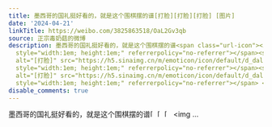 ```yaml
---
title: 墨西哥的国礼挺好看的，就是这个围棋摆的谱[打脸][打脸][打脸] [图片]
date: '2024-04-21'
linkTitle: https://weibo.com/3825863518/OaL2Gv3qb
source: 正宗毒奶菇的微博
description: 墨西哥的国礼挺好看的，就是这个围棋摆的谱<span class="url-icon"><img alt="[打脸]" src="https://h5.sinaimg.cn/m/emoticon/icon/default/d_dalian-306eefb12a.png"
  style="width:1em; height:1em;" referrerpolicy="no-referrer"></span><span class="url-icon"><img
  alt="[打脸]" src="https://h5.sinaimg.cn/m/emoticon/icon/default/d_dalian-306eefb12a.png"
  style="width:1em; height:1em;" referrerpolicy="no-referrer"></span><span class="url-icon"><img
  alt="[打脸]" src="https://h5.sinaimg.cn/m/emoticon/icon/default/d_dalian-306eefb12a.png"
  style="width:1em; height:1em;" referrerpolicy="no-referrer"></span> <img ...
disable_comments: true
---
```

墨西哥的国礼挺好看的，就是这个围棋摆的谱<span class="url-icon"><img alt="[打脸]" src="https://h5.sinaimg.cn/m/emoticon/icon/default/d_dalian-306eefb12a.png" style="width:1em; height:1em;" referrerpolicy="no-referrer"></span><span class="url-icon"><img alt="[打脸]" src="https://h5.sinaimg.cn/m/emoticon/icon/default/d_dalian-306eefb12a.png" style="width:1em; height:1em;" referrerpolicy="no-referrer"></span><span class="url-icon"><img alt="[打脸]" src="https://h5.sinaimg.cn/m/emoticon/icon/default/d_dalian-306eefb12a.png" style="width:1em; height:1em;" referrerpolicy="no-referrer"></span> <img ...